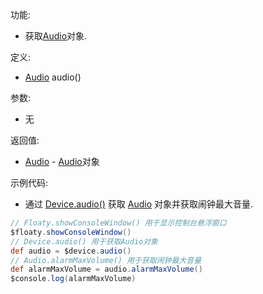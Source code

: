 功能:

+ 获取[Audio](/API/Device/Audio/README.md)对象.

定义:

+ [Audio](/API/Device/Audio/README.md) audio()

参数:

+ 无

返回值:

+ [Audio](/API/Device/Audio/README.md) - [Audio](/API/Device/Audio/README.md)对象

示例代码:

+ 通过 [Device.audio()](/API/Device/Device/README.md?id=audio) 获取
  [Audio](/API/Device/Audio/README.md) 对象并获取闹钟最大音量.

```groovy
// Floaty.showConsoleWindow() 用于显示控制台悬浮窗口
$floaty.showConsoleWindow()
// Device.audio() 用于获取Audio对象
def audio = $device.audio()
// Audio.alarmMaxVolume() 用于获取闹钟最大音量
def alarmMaxVolume = audio.alarmMaxVolume()
$console.log(alarmMaxVolume)
```